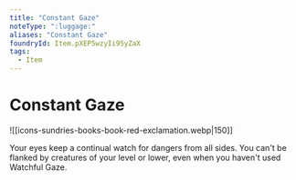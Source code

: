 ```yaml
---
title: "Constant Gaze"
noteType: ":luggage:"
aliases: "Constant Gaze"
foundryId: Item.pXEP5wzyIi95yZaX
tags:
  - Item
---
```


# Constant Gaze
![[icons-sundries-books-book-red-exclamation.webp|150]]

Your eyes keep a continual watch for dangers from all sides. You can't be flanked by creatures of your level or lower, even when you haven't used Watchful Gaze.
